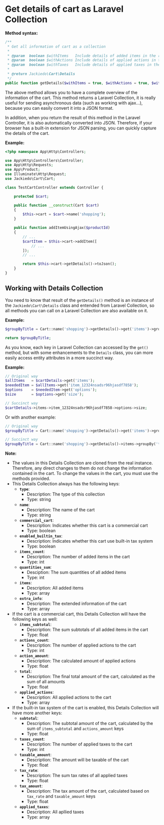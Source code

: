 # Get details of cart as Laravel Collection
**Method syntax:**

```php
/**
 * Get all information of cart as a collection
 *
 * @param  boolean $withItems   Include details of added items in the result
 * @param  boolean $withActions Include details of applied actions in the result
 * @param  boolean $withTaxes   Include details of applied taxes in the result
 *
 * @return Jackiedo\Cart\Details
 */
public function getDetails($withItems = true, $withActions = true, $withTaxes = true);
```

The above method allows you to have a complete overview of the information of the cart. This method returns a Laravel Collection, it is really useful for sending asynchronous data (such as working with ajax...), because you can easily convert it into a JSON format.

In addition, when you return the result of this method in the Laravel Controller, it is also automatically converted into JSON. Therefore, if your browser has a built-in extension for JSON parsing, you can quickly capture the details of the cart.

**Example:**

```php
<?php namespace App\Http\Controllers;

use App\Http\Controllers\Controller;
use App\Http\Requests;
use App\Product;
use Illuminate\Http\Request;
use Jackiedo\Cart\Cart;

class TestCartController extends Controller {

    protected $cart;

    public function __construct(Cart $cart)
    {
        $this->cart = $cart->name('shopping');
    }

    public function addItemUsingAjax($productId)
    {
        // ...
        $cartItem = $this->cart->addItem([
            // ...
        ]);
        // ...

        return $this->cart->getDetails()->toJson();
    }
}

```

## Working with Details Collection
You need to know that result of the `getDetails()` method is an instance of the `Jackiedo\Cart\Details` class and entended from Laravel Collection, so all methods you can call on a Laravel Collection are also available on it.

**Example:**

```php
$groupByTitle = Cart::name('shopping')->getDetails()->get('items')->groupBy('title');

return $groupByTitle;
```

As you know, each key in Laravel Collection can accessed by the `get()` method, but with some enhancements to the `Details` class, you can more easily access entity attributes in a more succinct way.

**Example:**

```php
// Original way
$allItems   = $cartDetails->get('items');
$neededItem = $allItems->get('item_12324nsadsr96hjasdf7858');
$options    = $neededItem->get('options');
$size       = $options->get('size');

// Succinct way
$cartDetails->items->item_12324nsadsr96hjasdf7858->options->size;
```

Or with another example:

```php
// Original way
$groupByTitle = Cart::name('shopping')->getDetails()->get('items')->groupBy('title');

// Succinct way
$groupByTitle = Cart::name('shopping')->getDetails()->items->groupBy('title');
```

**Note:**
- The values in this Details Collection are cloned from the real instance. Therefore, any direct changes to them do not change the information contained in the cart. To change the values ​​in the cart, you must use the methods provided.
- This Details Collection always has the following keys:
    + **`type`**:
        * Description: The type of this collection
        * Type: string
    + **`name`**:
        * Description: The name of the cart
        * Type: string
    + **`commercial_cart`**:
        * Description: Indicates whether this cart is a commercial cart
        * Type: boolean
    + **`enabled_builtin_tax`**:
        * Description: Indicates whether this cart use built-in tax system
        * Type: boolean
    + **`items_count`**:
        * Description: The number of added items in the cart
        * Type: int
    + **`quantities_sum`**:
        * Desciption: The sum quantities of all added items
        * Type: int
    + **`items`**:
        * Description: All added items
        * Type: array
    + **`extra_info`**:
        * Description: The extended information of the cart
        * Type: array
- If the cart is a commercial cart, this Details Collection will have the following keys as well:
    + **`items_subtotal`**:
        * Description: The sum subtotals of all added items in the cart
        * Type: float
    + **`actions_count`**:
        * Description: The number of applied actions to the cart
        * Type: int
    + **`action_amount`**:
        * Description: The calculated amount of applied actions
        * Type: float
    + **`total`**:
        * Description: The final total amount of the cart, calculated as the sum of all amounts
        * Type: float
    + **`applied_actions`**:
        * Description: All applied actions to the cart
        * Type: array
- If the built-in tax system of the cart is enabled, this Details Collection will have more another keys:
    + **`subtotal`**:
        * Description: The subtotal amount of the cart, calculated by the sum of `items_subtotal` and `actions_amount` keys
        * Type: float
    + **`taxes_count`**:
        * Description: The number of applied taxes to the cart
        * Type: int
    + **`taxable_amount`**:
        * Description: The amount will be taxable of the cart
        * Type: float
    + **`tax_rate`**:
        * Description: The sum tax rates of all applied taxes
        * Type: float
    + **`tax_amount`**:
        * Description: The tax amount of the cart, calculated based on `tax_rate` and `taxable_amount` keys
        * Type: float
    + **`applied_taxes`**:
        * Description: All apllied taxes
        * Type: array

